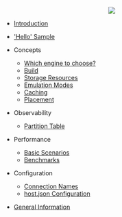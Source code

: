 
<p style="text-align: center;"><img src="images/icon.png" /></p>

* [Introduction](introduction.md)

* ['Hello' Sample](hello-sample.md)
  
* Concepts
  * [Which engine to choose?](engine.md)
  * [Build](build.md)
  * [Storage Resources](storage.md)
  * [Emulation Modes](emulation.md)
  * [Caching](caching.md)
  * [Placement](placement.md)
  
* Observability
  * [Partition Table](ptable.md)

* Performance
  * [Basic Scenarios](scenarios.md)
  * [Benchmarks](throughput.md)

* Configuration
  * [Connection Names](connectionnames.md)  
  * [host.json Configuration](settings.md)  

* [General Information](general.md)

